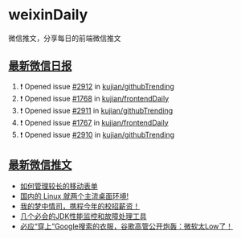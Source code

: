 # weixinDaily
微信推文，分享每日的前端微信推文

## [最新微信日报](https://github.com/kujian/weixinDaily/issues)

<!--START_SECTION:activity-->
1. ❗ Opened issue [#2912](https://github.com/kujian/githubTrending/issues/2912) in [kujian/githubTrending](https://github.com/kujian/githubTrending)
2. ❗ Opened issue [#1768](https://github.com/kujian/frontendDaily/issues/1768) in [kujian/frontendDaily](https://github.com/kujian/frontendDaily)
3. ❗ Opened issue [#2911](https://github.com/kujian/githubTrending/issues/2911) in [kujian/githubTrending](https://github.com/kujian/githubTrending)
4. ❗ Opened issue [#1767](https://github.com/kujian/frontendDaily/issues/1767) in [kujian/frontendDaily](https://github.com/kujian/frontendDaily)
5. ❗ Opened issue [#2910](https://github.com/kujian/githubTrending/issues/2910) in [kujian/githubTrending](https://github.com/kujian/githubTrending)
<!--END_SECTION:activity-->


## [最新微信推文](https://weixin.qdkfweb.cn/)

<!-- BLOG-POST-LIST:START -->
- [如何管理较长的移动表单](https://weixin.qdkfweb.cn/61908.html)
- [国内的 Linux 就两个主流桌面环境!](https://weixin.qdkfweb.cn/61933.html)
- [我的梦中情司，携程今年的校招薪资！](https://weixin.qdkfweb.cn/61934.html)
- [几个必会的JDK性能监控和故障处理工具](https://weixin.qdkfweb.cn/61935.html)
- [必应“穿上”Google搜索的衣服，谷歌高管公开炮轰：微软太Low了！](https://weixin.qdkfweb.cn/61938.html)
<!-- BLOG-POST-LIST:END -->